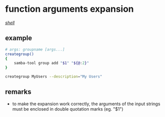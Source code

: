 # function arguments expansion

*[shell](../README.md#shell)*

## example

```sh
# args: groupname [args...]
creategroup()
{
	samba-tool group add "$1" "${@:2}"
}

creategroup MyUsers --description="My Users"
```

## remarks

- to make the expansion work correctly, the arguments of the input strings must be enclosed in double quotation marks (eg. "$1")
